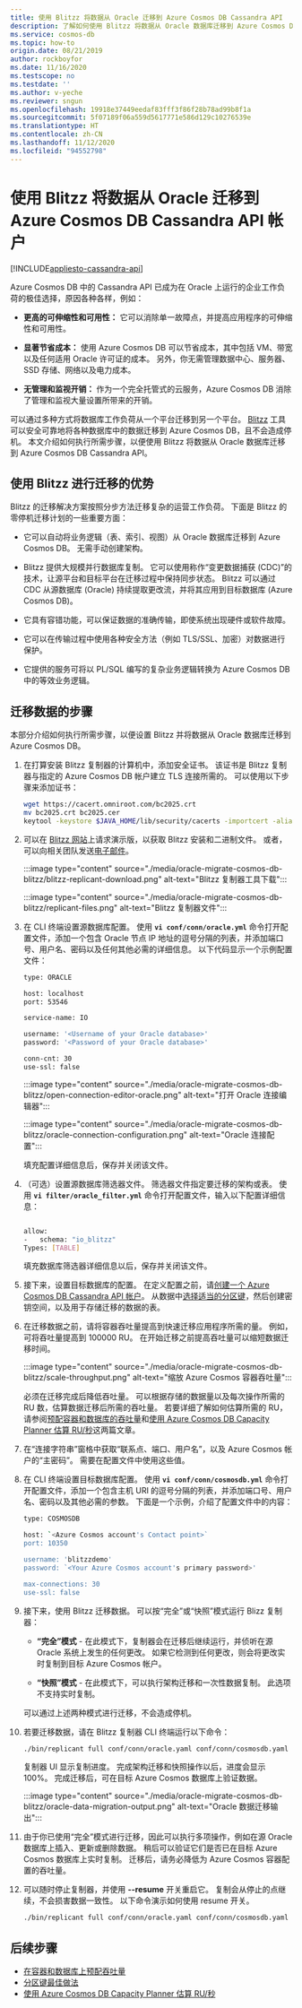 ```yaml
---
title: 使用 Blitzz 将数据从 Oracle 迁移到 Azure Cosmos DB Cassandra API
description: 了解如何使用 Blitzz 将数据从 Oracle 数据库迁移到 Azure Cosmos DB Cassandra API。
ms.service: cosmos-db
ms.topic: how-to
origin.date: 08/21/2019
author: rockboyfor
ms.date: 11/16/2020
ms.testscope: no
ms.testdate: ''
ms.author: v-yeche
ms.reviewer: sngun
ms.openlocfilehash: 19918e37449eedaf83fff3f86f28b78ad99b8f1a
ms.sourcegitcommit: 5f07189f06a559d5617771e586d129c10276539e
ms.translationtype: HT
ms.contentlocale: zh-CN
ms.lasthandoff: 11/12/2020
ms.locfileid: "94552798"
---
```

# <a name="migrate-data-from-oracle-to-azure-cosmos-db-cassandra-api-account-using-blitzz"></a>使用 Blitzz 将数据从 Oracle 迁移到 Azure Cosmos DB Cassandra API 帐户
[!INCLUDE[appliesto-cassandra-api](includes/appliesto-cassandra-api.md)]

Azure Cosmos DB 中的 Cassandra API 已成为在 Oracle 上运行的企业工作负荷的极佳选择，原因各种各样，例如：

* **更高的可伸缩性和可用性：** 它可以消除单一故障点，并提高应用程序的可伸缩性和可用性。

* **显著节省成本：** 使用 Azure Cosmos DB 可以节省成本，其中包括 VM、带宽以及任何适用 Oracle 许可证的成本。 另外，你无需管理数据中心、服务器、SSD 存储、网络以及电力成本。

* **无管理和监视开销：** 作为一个完全托管式的云服务，Azure Cosmos DB 消除了管理和监视大量设置所带来的开销。

可以通过多种方式将数据库工作负荷从一个平台迁移到另一个平台。 [Blitzz](https://www.blitzz.io) 工具可以安全可靠地将各种数据库中的数据迁移到 Azure Cosmos DB，且不会造成停机。 本文介绍如何执行所需步骤，以便使用 Blitzz 将数据从 Oracle 数据库迁移到 Azure Cosmos DB Cassandra API。

## <a name="benefits-using-blitzz-for-migration"></a>使用 Blitzz 进行迁移的优势

Blitzz 的迁移解决方案按照分步方法迁移复杂的运营工作负荷。 下面是 Blitzz 的零停机迁移计划的一些重要方面：

* 它可以自动将业务逻辑（表、索引、视图）从 Oracle 数据库迁移到 Azure Cosmos DB。 无需手动创建架构。

* Blitzz 提供大规模并行数据库复制。 它可以使用称作“变更数据捕获 (CDC)”的技术，让源平台和目标平台在迁移过程中保持同步状态。 Blitzz 可以通过 CDC 从源数据库 (Oracle) 持续提取更改流，并将其应用到目标数据库 (Azure Cosmos DB)。

* 它具有容错功能，可以保证数据的准确传输，即使系统出现硬件或软件故障。

* 它可以在传输过程中使用各种安全方法（例如 TLS/SSL、加密）对数据进行保护。

* 它提供的服务可将以 PL/SQL 编写的复杂业务逻辑转换为 Azure Cosmos DB 中的等效业务逻辑。

## <a name="steps-to-migrate-data"></a>迁移数据的步骤

本部分介绍如何执行所需步骤，以便设置 Blitzz 并将数据从 Oracle 数据库迁移到 Azure Cosmos DB。

1. 在打算安装 Blitzz 复制器的计算机中，添加安全证书。 该证书是 Blitzz 复制器与指定的 Azure Cosmos DB 帐户建立 TLS 连接所需的。 可以使用以下步骤来添加证书：

    ```bash
    wget https://cacert.omniroot.com/bc2025.crt
    mv bc2025.crt bc2025.cer
    keytool -keystore $JAVA_HOME/lib/security/cacerts -importcert -alias bc2025ca -file bc2025.cer
    ```

1. 可以在 [Blitzz 网站](https://www.blitzz.io)上请求演示版，以获取 Blitzz 安装和二进制文件。 或者，可以向相关团队发送[电子邮件](mailto:success@blitzz.io)。

    :::image type="content" source="./media/oracle-migrate-cosmos-db-blitzz/blitzz-replicant-download.png" alt-text="Blitzz 复制器工具下载":::

    :::image type="content" source="./media/oracle-migrate-cosmos-db-blitzz/replicant-files.png" alt-text="Blitzz 复制器文件":::

1. 在 CLI 终端设置源数据库配置。 使用 **`vi conf/conn/oracle.yml`** 命令打开配置文件，添加一个包含 Oracle 节点 IP 地址的逗号分隔的列表，并添加端口号、用户名、密码以及任何其他必需的详细信息。 以下代码显示一个示例配置文件：

    ```bash
    type: ORACLE

    host: localhost
    port: 53546

    service-name: IO

    username: '<Username of your Oracle database>'
    password: '<Password of your Oracle database>'

    conn-cnt: 30
    use-ssl: false
    ```

    :::image type="content" source="./media/oracle-migrate-cosmos-db-blitzz/open-connection-editor-oracle.png" alt-text="打开 Oracle 连接编辑器":::

    :::image type="content" source="./media/oracle-migrate-cosmos-db-blitzz/oracle-connection-configuration.png" alt-text="Oracle 连接配置":::

    填充配置详细信息后，保存并关闭该文件。

1. （可选）设置源数据库筛选器文件。 筛选器文件指定要迁移的架构或表。 使用 **`vi filter/oracle_filter.yml`** 命令打开配置文件，输入以下配置详细信息：

    ```bash

    allow:
    -   schema: "io_blitzz"
    Types: [TABLE]
    ```

    填充数据库筛选器详细信息以后，保存并关闭该文件。

1. 接下来，设置目标数据库的配置。 在定义配置之前，请[创建一个 Azure Cosmos DB Cassandra API 帐户](create-cassandra-dotnet.md#create-a-database-account)。 从数据中[选择适当的分区键](partitioning-overview.md#choose-partitionkey)，然后创建密钥空间，以及用于存储迁移的数据的表。

1. 在迁移数据之前，请将容器吞吐量提高到快速迁移应用程序所需的量。 例如，可将吞吐量提高到 100000 RU。 在开始迁移之前提高吞吐量可以缩短数据迁移时间。 

    :::image type="content" source="./media/oracle-migrate-cosmos-db-blitzz/scale-throughput.png" alt-text="缩放 Azure Cosmos 容器吞吐量":::

    必须在迁移完成后降低吞吐量。 可以根据存储的数据量以及每次操作所需的 RU 数，估算数据迁移后所需的吞吐量。 若要详细了解如何估算所需的 RU，请参阅[预配容器和数据库的吞吐量](set-throughput.md)和[使用 Azure Cosmos DB Capacity Planner 估算 RU/秒](estimate-ru-with-capacity-planner.md)这两篇文章。

1. 在“连接字符串”窗格中获取“联系点、端口、用户名”，以及 Azure Cosmos 帐户的“主密码”。    需要在配置文件中使用这些值。

1. 在 CLI 终端设置目标数据库配置。 使用 **`vi conf/conn/cosmosdb.yml`** 命令打开配置文件，添加一个包含主机 URI 的逗号分隔的列表，并添加端口号、用户名、密码以及其他必需的参数。 下面是一个示例，介绍了配置文件中的内容：

    ```bash
    type: COSMOSDB

    host: `<Azure Cosmos account's Contact point>`
    port: 10350

    username: 'blitzzdemo'
    password: `<Your Azure Cosmos account's primary password>'

    max-connections: 30
    use-ssl: false
    ```

1. 接下来，使用 Blitzz 迁移数据。 可以按“完全”或“快照”模式运行 Blizz 复制器：  

    * **“完全”模式** - 在此模式下，复制器会在迁移后继续运行，并侦听在源 Oracle 系统上发生的任何更改。 如果它检测到任何更改，则会将更改实时复制到目标 Azure Cosmos 帐户。

    * **“快照”模式** - 在此模式下，可以执行架构迁移和一次性数据复制。 此选项不支持实时复制。

    可以通过上述两种模式进行迁移，不会造成停机。

1. 若要迁移数据，请在 Blitzz 复制器 CLI 终端运行以下命令：

    ```bash
    ./bin/replicant full conf/conn/oracle.yaml conf/conn/cosmosdb.yaml --filter filter/oracle_filter.yaml --replace-existing
    ```

    复制器 UI 显示复制进度。 完成架构迁移和快照操作以后，进度会显示 100%。 完成迁移后，可在目标 Azure Cosmos 数据库上验证数据。

    :::image type="content" source="./media/oracle-migrate-cosmos-db-blitzz/oracle-data-migration-output.png" alt-text="Oracle 数据迁移输出":::

1. 由于你已使用“完全”模式进行迁移，因此可以执行多项操作，例如在源 Oracle 数据库上插入、更新或删除数据。 稍后可以验证它们是否已在目标 Azure Cosmos 数据库上实时复制。 迁移后，请务必降低为 Azure Cosmos 容器配置的吞吐量。

1. 可以随时停止复制器，并使用 **--resume** 开关重启它。 复制会从停止的点继续，不会损害数据一致性。 以下命令演示如何使用 resume 开关。

    ```bash
    ./bin/replicant full conf/conn/oracle.yaml conf/conn/cosmosdb.yaml --filter filter/oracle_filter.yaml --replace-existing --resume
    ```

    <!--Not Available on [Blitzz replicant demo](https://www.youtube.com/watch?v=y5ZeRK5A-MI)-->

## <a name="next-steps"></a>后续步骤

* [在容器和数据库上预配吞吐量](set-throughput.md) 
* [分区键最佳做法](partitioning-overview.md#choose-partitionkey)
* [使用 Azure Cosmos DB Capacity Planner 估算 RU/秒](estimate-ru-with-capacity-planner.md)

<!-- Update_Description: update meta properties, wording update, update link -->